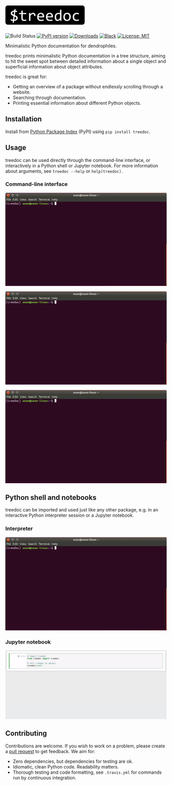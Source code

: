 # <img src="https://raw.githubusercontent.com/tommyod/treedoc/master/branding/icons/treedoc_white_rounded.png" height="60">
![Build Status](https://github.com/tommyod/Efficient-Apriori/workflows/Python%20CI/badge.svg?branch=master) [![PyPI version](https://badge.fury.io/py/treedoc.svg)](https://pypi.org/project/treedoc/)  [![Downloads](https://pepy.tech/badge/treedoc)](https://pepy.tech/project/treedoc) [![Black](https://img.shields.io/badge/code%20style-black-000000.svg)](https://github.com/ambv/black) [![License: MIT](https://img.shields.io/badge/License-MIT-yellow.svg)](https://opensource.org/licenses/MIT)

Minimalistic Python documentation for dendrophiles.

treedoc prints minimalistic Python documentation in a tree structure,
aiming to hit the sweet spot between detailed information about
a single object and superficial information about object attributes.

treedoc is great for:
- Getting an overview of a package without endlessly scrolling through a website.
- Searching through documentation.
- Printing essential information about different Python objects. 

## Installation

Install from [Python Package Index](https://pypi.org/project/treedoc/) (PyPI) using `pip install treedoc`.

## Usage

treedoc can be used directly through the command-line interface,
or interactively in a Python shell or Jupyter notebook. For more information
about arguments, see `treedoc --help` or `help(treedoc)`.

### Command-line interface

![Example 1 - See the GitHub repo](https://github.com/tommyod/treedoc/blob/master/branding/examples/example_list.gif)

![Example 2 - See the GitHub repo](https://github.com/tommyod/treedoc/blob/master/branding/examples/example_collectionsabc.gif)

![Example 3 - See the GitHub repo](https://github.com/tommyod/treedoc/blob/master/branding/examples/example_pandas_grep.gif)


## Python shell and notebooks

treedoc can be imported and used just like any other package, e.g. in an
interactive Python interpreter session or a Jupyter notebook. 

### Interpreter
![Example 4 - See the GitHub repo](https://github.com/tommyod/treedoc/blob/master/branding/examples/example_python_list.gif)

### Jupyter notebook
![Example 5 - See the GitHub repo](https://github.com/tommyod/treedoc/blob/master/branding/examples/example_jupyter_list.gif)

## Contributing

Contributions are welcome.
If you wish to work on a problem, please create a [pull request](https://github.blog/2019-02-14-introducing-draft-pull-requests/) to get feedback.
We aim for:

- Zero dependencies, but dependencies for testing are ok.
- Idiomatic, clean Python code. Readability matters.
- Thorough testing and code formatting, see `.travis.yml` for commands run by continuous integration.
